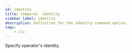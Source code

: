 ```yaml
---
id: identity
title: temporal  identity
sidebar_label: identity
description: Definition for the identity command option.
tags:
	- cli
---
```

Specify operator's identity.
